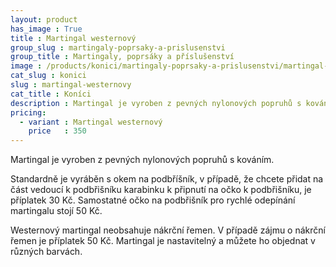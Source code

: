 ```yaml
---
layout: product
has_image : True
title : Martingal westernový
group_slug : martingaly-poprsaky-a-prislusenstvi
group_title : Martingaly, poprsáky a příslušenství
image : /products/konici/martingaly-poprsaky-a-prislusenstvi/martingal-westernovy.jpg
cat_slug : konici
slug : martingal-westernovy
cat_title : Koníci
description : Martingal je vyroben z pevných nylonových popruhů s kováním.
pricing:
  - variant : Martingal westernový
    price   : 350
---
```


Martingal je vyroben z pevných nylonových popruhů s kováním.

Standardně je vyráběn s okem na podbříšník, v případě, že chcete přidat na část vedoucí k podbřišníku karabinku k připnutí na očko k podbřišníku, je příplatek 30&nbsp;Kč.
Samostatné očko na podbřišník pro rychlé odepínání martingalu stojí 50&nbsp;Kč.

Westernový martingal neobsahuje nákrční řemen. V případě zájmu o nákrční řemen je příplatek 50&nbsp;Kč.
Martingal je nastavitelný a můžete ho objednat v různých barvách.

